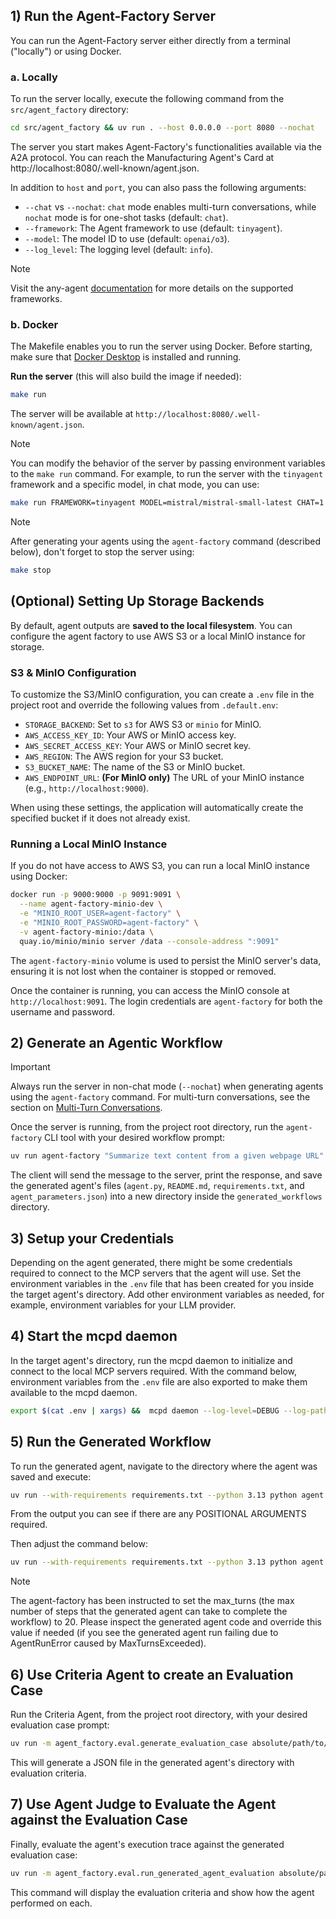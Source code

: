 ## 1) Run the Agent-Factory Server

You can run the Agent-Factory server either directly from a terminal ("locally") or using Docker.

### a. Locally

To run the server locally, execute the following command from the `src/agent_factory` directory:

```bash
cd src/agent_factory && uv run . --host 0.0.0.0 --port 8080 --nochat
```

The server you start makes Agent-Factory's functionalities available via the A2A protocol. You can reach the Manufacturing Agent's Card at http://localhost:8080/.well-known/agent.json.

In addition to `host` and `port`, you can also pass the following arguments:

-  `--chat` vs `--nochat`: `chat` mode enables multi-turn conversations, while `nochat` mode is for one-shot tasks (default:
   `chat`).
-  `--framework`: The Agent framework to use (default: `tinyagent`).
-  `--model`: The model ID to use (default: `openai/o3`).
-  `--log_level`: The logging level (default: `info`).

> [!NOTE]
> Visit the any-agent [documentation](https://mozilla-ai.github.io/any-agent/) for more details on the supported
> frameworks.



### b. Docker

The Makefile enables you to run the server using Docker. Before starting, make sure that [Docker Desktop](https://www.docker.com/products/docker-desktop/) is installed and running.

**Run the server** (this will also build the image if needed):
   ```bash
   make run
   ```
   The server will be available at `http://localhost:8080/.well-known/agent.json`.

> [!NOTE]
> You can modify the behavior of the server by passing environment variables to the `make run` command. For example, to
> run the server with the `tinyagent` framework and a specific model, in chat mode, you can use:
> ```bash
> make run FRAMEWORK=tinyagent MODEL=mistral/mistral-small-latest CHAT=1
> ```

> [!NOTE]
> After generating your agents using the `agent-factory` command (described below), don't forget to stop the server using:
> ```bash
> make stop
> ```

## (Optional) Setting Up Storage Backends

By default, agent outputs are **saved to the local filesystem**. You can configure the agent factory to use AWS S3 or a local MinIO instance for storage.

### S3 & MinIO Configuration

To customize the S3/MinIO configuration, you can create a `.env` file in the project root and override the following values from `.default.env`:

-   `STORAGE_BACKEND`: Set to `s3` for AWS S3 or `minio` for MinIO.
-   `AWS_ACCESS_KEY_ID`: Your AWS or MinIO access key.
-   `AWS_SECRET_ACCESS_KEY`: Your AWS or MinIO secret key.
-   `AWS_REGION`: The AWS region for your S3 bucket.
-   `S3_BUCKET_NAME`: The name of the S3 or MinIO bucket.
-   `AWS_ENDPOINT_URL`: **(For MinIO only)** The URL of your MinIO instance (e.g., `http://localhost:9000`).

When using these settings, the application will automatically create the specified bucket if it does not already exist.

### Running a Local MinIO Instance

If you do not have access to AWS S3, you can run a local MinIO instance using Docker:

```bash
docker run -p 9000:9000 -p 9091:9091 \
  --name agent-factory-minio-dev \
  -e "MINIO_ROOT_USER=agent-factory" \
  -e "MINIO_ROOT_PASSWORD=agent-factory" \
  -v agent-factory-minio:/data \
  quay.io/minio/minio server /data --console-address ":9091"
```
The `agent-factory-minio` volume is used to persist the MinIO server's data, ensuring it is not lost when the container is stopped or removed.

Once the container is running, you can access the MinIO console at `http://localhost:9091`. The login credentials are `agent-factory` for both the username and password.

## 2) Generate an Agentic Workflow

> [!IMPORTANT]
> Always run the server in non-chat mode (`--nochat`) when generating agents using the `agent-factory` command.
> For multi-turn conversations, see the section on [Multi-Turn Conversations](multi-turn-conversations.md).

Once the server is running, from the project root directory, run the `agent-factory` CLI tool with your desired workflow prompt:

```bash
uv run agent-factory "Summarize text content from a given webpage URL"
```

The client will send the message to the server, print the response, and save the generated agent's files (`agent.py`,
`README.md`, `requirements.txt`, and `agent_parameters.json`) into a new directory inside the `generated_workflows` directory.

## 3) Setup your Credentials

Depending on the agent generated, there might be some credentials required to connect to the MCP servers that the agent will use.
Set the environment variables in the `.env` file that has been created for you inside the target agent's directory. Add other environment variables as needed, for example, environment variables for your LLM provider.

## 4) Start the mcpd daemon

In the target agent's directory, run the mcpd daemon to initialize and connect to the local MCP servers required. With the command below, environment variables from the `.env` file are also exported to make them available to the mcpd daemon.

```bash
export $(cat .env | xargs) &&  mcpd daemon --log-level=DEBUG --log-path=$(pwd)/mcpd.log --dev --runtime-file secrets.prod.toml
```

## 5) Run the Generated Workflow

To run the generated agent, navigate to the directory where the agent was saved and execute:

```bash
uv run --with-requirements requirements.txt --python 3.13 python agent.py --help
```

From the output you can see if there are any POSITIONAL ARGUMENTS required.

Then adjust the command below:
```bash
uv run --with-requirements requirements.txt --python 3.13 python agent.py --arg1 "value1"
```

> [!NOTE]
> The agent-factory has been instructed to set the max_turns (the max number of steps that the generated agent can take
> to complete the workflow) to 20. Please inspect the generated agent code and override this value if needed (if you see
> the generated agent run failing due to AgentRunError caused by MaxTurnsExceeded).

## 6) Use Criteria Agent to create an Evaluation Case

Run the Criteria Agent, from the project root directory, with your desired evaluation case prompt:

```bash
uv run -m agent_factory.eval.generate_evaluation_case absolute/path/to/the/generated/agent/folder
```

This will generate a JSON file in the generated agent's directory with evaluation criteria.

## 7) Use Agent Judge to Evaluate the Agent against the Evaluation Case

Finally, evaluate the agent's execution trace against the generated evaluation case:

```bash
uv run -m agent_factory.eval.run_generated_agent_evaluation absolute/path/to/the/generated/agent/folder
```

This command will display the evaluation criteria and show how the agent performed on each.
